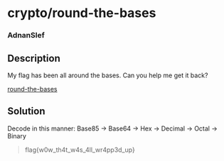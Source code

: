 # crypto/round-the-bases
### AdnanSlef

## Description
My flag has been all around the bases. Can you help me get it back?

[round-the-bases](Assets\round-the-bases)

## Solution
Decode in this manner: Base85 → Base64 → Hex → Decimal → Octal → Binary

> flag{w0w_th4t_w4s_4ll_wr4pp3d_up}